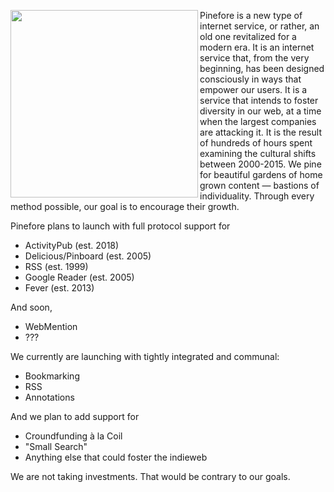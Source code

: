 <img align="left" width="300px" src="https://pinefore.com/branding/widelogo.svg"/> Pinefore is a new type of internet service, or rather, an old one revitalized for a modern era. It is an internet service that, from the very beginning, has been designed consciously in ways that empower our users. It is a service that intends to foster diversity in our web, at a time when the largest companies are attacking it. It is the result of hundreds of hours spent examining the cultural shifts between 2000-2015. We pine for beautiful gardens of home grown content — bastions of individuality. Through every method possible, our goal is to encourage their growth.

Pinefore plans to launch with full protocol support for

- ActivityPub (est. 2018)
- Delicious/Pinboard (est. 2005)
- RSS (est. 1999)
- Google Reader (est. 2005)
- Fever (est. 2013)

And soon,

- WebMention
- ???

We currently are launching with tightly integrated and communal:

- Bookmarking
- RSS
- Annotations

And we plan to add support for

- Croundfunding à la Coil
- "Small Search"
- Anything else that could foster the indieweb

We are not taking investments. That would be contrary to our goals.

